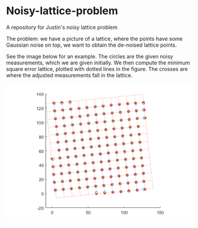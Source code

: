 # Noisy-lattice-problem
A repository for Justin's noisy lattice problem

The problem: we have a picture of a lattice, where the points have some Gaussian noise on top, we want to obtain the de-noised lattice points.

See the image below for an example. The circles are the given noisy measurements, which we are given initially.
We then compute the minimum square error lattice, plotted with dotted lines in the figure. The crosses are where the adjusted measurements fall in the lattice.

![Lattice Example](example.png)
